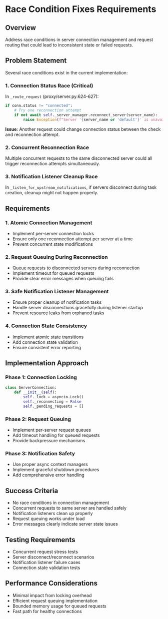 # Race Condition Fixes Requirements

## Overview
Address race conditions in server connection management and request routing that could lead to inconsistent state or failed requests.

## Problem Statement
Several race conditions exist in the current implementation:

### 1. Connection Status Race (Critical)
In `_route_request` (proxy/server.py:624-627):
```python
if conn.status != "connected":
    # Try one reconnection attempt
    if not await self._server_manager.reconnect_server(server_name):
        raise Exception(f"Server '{server_name or 'default'}' is unavailable")
```

**Issue**: Another request could change connection status between the check and reconnection attempt.

### 2. Concurrent Reconnection Race
Multiple concurrent requests to the same disconnected server could all trigger reconnection attempts simultaneously.

### 3. Notification Listener Cleanup Race
In `_listen_for_upstream_notifications`, if servers disconnect during task creation, cleanup might not happen properly.

## Requirements

### 1. Atomic Connection Management
- Implement per-server connection locks
- Ensure only one reconnection attempt per server at a time
- Prevent concurrent state modifications

### 2. Request Queuing During Reconnection
- Queue requests to disconnected servers during reconnection
- Implement timeout for queued requests
- Provide clear error messages when queuing fails

### 3. Safe Notification Listener Management
- Ensure proper cleanup of notification tasks
- Handle server disconnections gracefully during listener startup
- Prevent resource leaks from orphaned tasks

### 4. Connection State Consistency
- Implement atomic state transitions
- Add connection state validation
- Ensure consistent error reporting

## Implementation Approach

### Phase 1: Connection Locking
```python
class ServerConnection:
    def __init__(self):
        self._lock = asyncio.Lock()
        self._reconnecting = False
        self._pending_requests = []
```

### Phase 2: Request Queuing
- Implement per-server request queues
- Add timeout handling for queued requests
- Provide backpressure mechanisms

### Phase 3: Notification Safety
- Use proper async context managers
- Implement graceful shutdown procedures
- Add comprehensive error handling

## Success Criteria
- No race conditions in connection management
- Concurrent requests to same server are handled safely
- Notification listeners clean up properly
- Request queuing works under load
- Error messages clearly indicate server state issues

## Testing Requirements
- Concurrent request stress tests
- Server disconnect/reconnect scenarios
- Notification listener failure cases
- Connection state validation tests

## Performance Considerations
- Minimal impact from locking overhead
- Efficient request queuing implementation
- Bounded memory usage for queued requests
- Fast path for healthy connections